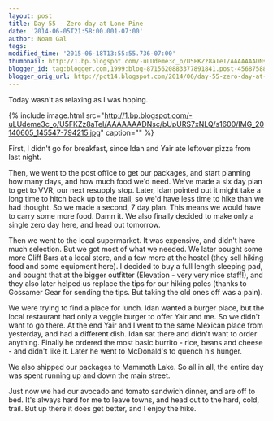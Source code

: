 ```yaml
---
layout: post
title: Day 55 - Zero day at Lone Pine
date: '2014-06-05T21:58:00.001-07:00'
author: Noam Gal
tags:
modified_time: '2015-06-18T13:55:55.736-07:00'
thumbnail: http://1.bp.blogspot.com/-uLUdeme3c_o/U5FKZz8aTeI/AAAAAAADNsc/bUpURS7xNLQ/s72-c/IMG_20140605_145547-794215.jpg
blogger_id: tag:blogger.com,1999:blog-8715620883377891841.post-4568758805391241886
blogger_orig_url: http://pct14.blogspot.com/2014/06/day-55-zero-day-at-lone-pine.html
---
```

Today wasn't as relaxing as I was hoping.

{% include image.html src="http://1.bp.blogspot.com/-uLUdeme3c_o/U5FKZz8aTeI/AAAAAAADNsc/bUpURS7xNLQ/s1600/IMG_20140605_145547-794215.jpg" caption="" %}

First, I didn't go for breakfast, since Idan and Yair ate leftover pizza from last night.

Then, we went to the post office to get our packages, and start planning how many days, and how much food we'd need. We've made a six day plan to get to VVR, our next resupply stop. Later, Idan pointed out it might take a long time to hitch back up to the trail, so we'd have less time to hike than we had thought. So we made a second, 7 day plan. This means we would have to carry some more food. Damn it. We also finally decided to make only a single zero day here, and head out tomorrow.

Then we went to the local supermarket. It was expensive, and didn't have much selection. But we got most of what we needed. We later bought some more Cliff Bars at a local store, and a few more at the hostel (they sell hiking food and some equipment here). I decided to buy a full length sleeping pad, and bought that at the bigger outfitter (Elevation - very very nice staff!), and they also later helped us replace the tips for our hiking poles (thanks to Gossamer Gear for sending the tips. But taking the old ones off was a pain).

We were trying to find a place for lunch. Idan wanted a burger place, but the local restaurant had only a veggie burger to offer Yair and me. So we didn't want to go there. At the end Yair and I went to the same Mexican place from yesterday, and had a different dish. Idan sat there and didn't want to order anything. Finally he ordered the most basic burrito - rice, beans and cheese - and didn't like it. Later he went to McDonald's to quench his hunger.

We also shipped our packages to Mammoth Lake. So all in all, the entire day was spent running up and down the main street.

Just now we had our avocado and tomato sandwich dinner, and are off to bed. It's always hard for me to leave towns, and head out to the hard, cold, trail. But up there it does get better, and I enjoy the hike.
